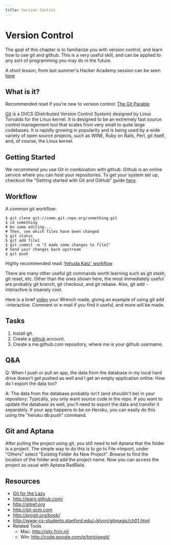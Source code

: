 ```yaml
--- 
title: Version Control
---
```


Version Control
==============

The goal of this chapter is to familiarize you with version control, and learn how to use git and github. This is a very useful skill, and can be applied to any sort of programming you may do in the future. 

A short lesson, from last summer's Hacker Academy session can be seen [here](http://vimeo.com/12264388)

What is it?
-----------

Recommended read if you're new to version control: [The Git Parable](http://tom.preston-werner.com/2009/05/19/the-git-parable.html)

[Git](http://git-scm.com/) is a DVCS (Distributed Version Control System) designed by Linus Torvalds for the Linux kernel. It is designed to be an extremely fast source control management tool that scales from very small to quite large codebases. It is rapidly growing in popularity and is being used by a wide variety of open source projects, such as WINE, Ruby on Rails, Perl, git itself, and, of course, the Linux kernel.

Getting Started
---------------

We recommend you use Git in combination with github. Github is an online service where you can host your repositories. To get your system set up, checkout the "Getting started with Git and GitHub" guide [here](http://help.github.com/). 

Workflow
--------

A common git workflow:
  
    $ git clone git://some.git.repo.org/something.git
    $ cd something
    # Do some editing...
    # Then, see which files have been changed
    $ git status
    $ git add file1
    $ git commit -m "I made some changes to file1"
    # Send your changes back upstream
    $ git push

Highly recommended read: [Yehuda Katz' workflow](http://yehudakatz.com/2010/05/13/common-git-workflows/)

There are many other useful git commands worth learning such as git stash, git reset, etc. Other than the ones shown here, the most immediately useful are probably git branch, git checkout, and git rebase. Also, git add -interactive is insanely cool.

Here is a brief [video](http://www.youtube.com/watch?v=jqSuWwgbM6Q) your Wrench made, giving an example of using git add -interactive. Comment or e-mail if you find it useful, and more will be made.

Tasks
-----

1. Install git.
2. Create a [github](http://www.github.com/) account.
3. Create a me.github.com repository, where me is your github username.


Q&A
---

Q: When I push or pull an app, the data from the database in my local hard drive doesn't get pushed as well and I get an empty application online. How do I export the data too?

A: The data from the database probably isn't (and shouldn't be) in your repository: Typically, you only want source code in the repo. If you want to update the database as well, you'll need to export the data and transfer it separately. If your app happens to be on Heroku, you can easily do this using the "heroku db:push" command.

Git and Aptana
--------------
After pulling the project using git, you still need to tell Aptana that the folder is a project. The simple way to do this is to go to File->Import, under "Others" select "Existing Folder As New Project". Browse to find the location of the folder and add the project name. Now you can access the project as usual with Aptana RadRails.

Resources
---------

+ [Git for the Lazy](http://www.spheredev.org/wiki/Git_for_the_lazy)
+ <http://learn.github.com/>
+ <http://gitref.org>
+ <http://git-scm.com>
+ <http://progit.org/book/>
+ <http://www-cs-students.stanford.edu/~blynn/gitmagic/ch01.html>
+ Related Tools
  + Mac: <http://gitx.frim.nl/>
  + Win: <http://code.google.com/p/tortoisegit/>
